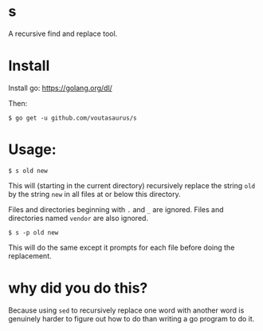 # s

A recursive find and replace tool.

# Install
Install go: https://golang.org/dl/

Then:
```
$ go get -u github.com/voutasaurus/s
```

# Usage:
```
$ s old new
```

This will (starting in the current directory) recursively replace the 
string `old` by the string `new` in all files at or below this directory.

Files and directories beginning with `.` and `_` are ignored. 
Files and directories named `vendor` are also ignored.

```
$ s -p old new
```

This will do the same except it prompts for each file before doing the replacement.

# why did you do this?

Because using `sed` to recursively replace one word with another word is genuinely harder to figure out how to do than writing a go program to do it.
